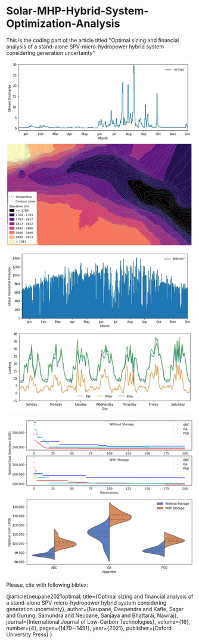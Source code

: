 # Solar-MHP-Hybrid-System-Optimization-Analysis

This is the coding part of the article titled "Optimal sizing and financial analysis of a stand-alone SPV-micro-hydropower hybrid system considering generation uncertainty"


<p float="left">
  <img src="/figure 1 left.jpg" width="500" />
  <img src="/figure 1 right.jpg" width="500" /> 
</p>

<p float="left">
  <img src="/figure 2 left.jpg" width="500" />
  <img src="/figure 2 right.jpg" width="500" /> 
</p>


<p float="left">
  <img src="/figure 3 left.jpg" width="600" />
  <img src="/figure 3 right.jpg" width="600" /> 
</p>


Please, cite with following bibtex:

@article{neupane2021optimal,
  title={Optimal sizing and financial analysis of a stand-alone SPV-micro-hydropower hybrid system considering generation uncertainty},
  author={Neupane, Deependra and Kafle, Sagar and Gurung, Samundra and Neupane, Sanjaya and Bhattarai, Nawraj},
  journal={International Journal of Low-Carbon Technologies},
  volume={16},
  number={4},
  pages={1479--1491},
  year={2021},
  publisher={Oxford University Press}
}

